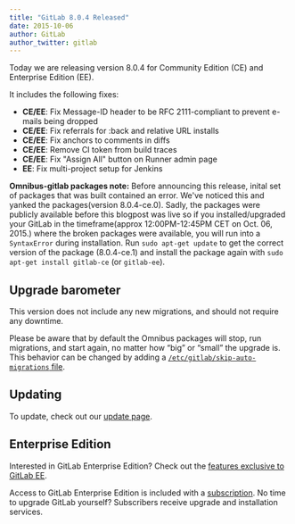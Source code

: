 ```yaml
---
title: "GitLab 8.0.4 Released"
date: 2015-10-06
author: GitLab
author_twitter: gitlab
---
```


Today we are releasing version 8.0.4 for Community Edition (CE) and Enterprise
Edition (EE).

It includes the following fixes:

- **CE/EE**: Fix Message-ID header to be RFC 2111-compliant to prevent e-mails being dropped
- **CE/EE**: Fix referrals for :back and relative URL installs
- **CE/EE**: Fix anchors to comments in diffs
- **CE/EE**: Remove CI token from build traces
- **CE/EE**: Fix "Assign All" button on Runner admin page
- **EE**: Fix multi-project setup for Jenkins

<!-- more -->

**Omnibus-gitlab packages note:** Before announcing this release, inital set of packages that was built contained an error.
We've noticed this and yanked the packages(version 8.0.4-ce.0). Sadly, the packages were publicly available before this blogpost was live so if you installed/upgraded your GitLab in the timeframe(approx 12:00PM-12:45PM CET on Oct. 06, 2015.) where the broken packages were available, you will run into a `SyntaxError` during installation.
Run `sudo apt-get update` to get the correct version of the package (8.0.4-ce.1) and install the package again with `sudo apt-get install gitlab-ce` (or `gitlab-ee`).

## Upgrade barometer

This version does not include any new migrations, and should not require any
downtime.

Please be aware that by default the Omnibus packages will stop, run migrations,
and start again, no matter how “big” or “small” the upgrade is. This behavior
can be changed by adding a [`/etc/gitlab/skip-auto-migrations`
file](http://doc.gitlab.com/omnibus/update/README.html).

## Updating

To update, check out our [update page](https://about.gitlab.com/update).

## Enterprise Edition

Interested in GitLab Enterprise Edition?
Check out the [features exclusive to GitLab EE](https://about.gitlab.com/features/#enterprise).

Access to GitLab Enterprise Edition is included with a [subscription](http://www.gitlab.com/pricing).
No time to upgrade GitLab yourself?
Subscribers receive upgrade and installation services.

